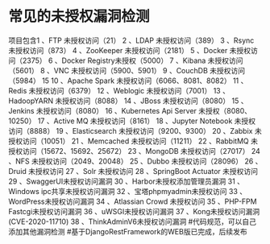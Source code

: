 # 常见的未授权漏洞检测
项目包含1 、FTP 未授权访问（21）
2 、LDAP 未授权访问（389）
3 、Rsync 未授权访问（873）
4 、ZooKeeper 未授权访问（2181）
5 、Docker 未授权访问（2375）
6 、Docker Registry未授权（5000）
7 、Kibana 未授权访问（5601）
8 、VNC 未授权访问（5900、5901）
9 、CouchDB 未授权访问（5984）  15
10 、Apache Spark 未授权访问（6066、8081、8082）
11 、Redis 未授权访问（6379）
12 、Weblogic 未授权访问（7001）
13 、HadoopYARN 未授权访问（8088）
14 、JBoss 未授权访问（8080）
15 、Jenkins 未授权访问（8080）
16 、Kubernetes Api Server 未授权（8080、10250）
17 、Active MQ 未授权访问（8161）
18 、Jupyter Notebook 未授权访问（8888）
19 、Elasticsearch 未授权访问（9200、9300）
20 、Zabbix 未授权访问（10051）
21 、Memcached 未授权访问（11211）
22 、RabbitMQ 未授权访问（15672、15692、25672）
23 、MongoDB 未授权访问（27017）
24 、NFS 未授权访问（2049、20048）
25 、Dubbo 未授权访问（28096）
26 、Druid 未授权访问
27 、Solr 未授权访问
28 、SpringBoot Actuator 未授权访问
29 、SwaggerUI未授权访问漏洞
30 、Harbor未授权添加管理员漏洞
31 、Windows ipc共享未授权访问漏洞
32 、宝塔phpmyadmin未授权访问
33 、WordPress未授权访问漏洞
34 、Atlassian Crowd 未授权访问
35 、PHP-FPM Fastcgi未授权访问漏洞
36 、uWSGI未授权访问漏洞
37 、Kong未授权访问漏洞(CVE-2020-11710)
38 、ThinkAdminV6未授权访问漏洞
#代码规范，可以自己添加其他漏洞检测
#基于DjangoRestFramework的WEB版已完成，后续发布
